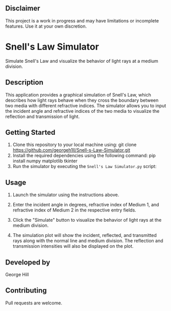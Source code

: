## Disclaimer

This project is a work in progress and may have limitations or incomplete features. Use it at your own discretion.

# Snell's Law Simulator

Simulate Snell's Law and visualize the behavior of light rays at a medium division.

## Description

This application provides a graphical simulation of Snell's Law, which describes how light rays behave when they cross the boundary between two media with different refractive indices. The simulator allows you to input the incident angle and refractive indices of the two media to visualize the reflection and transmission of light.

## Getting Started

1. Clone this repository to your local machine using: git clone https://github.com/georgeh1ll/Snell-s-Law-Simulator.git
2. Install the required dependencies using the following command: pip install numpy matplotlib tkinter
3. Run the simulator by executing the `Snell's Law Simulator.py` script:


## Usage

1. Launch the simulator using the instructions above.

2. Enter the incident angle in degrees, refractive index of Medium 1, and refractive index of Medium 2 in the respective entry fields.

3. Click the "Simulate" button to visualize the behavior of light rays at the medium division.

4. The simulation plot will show the incident, reflected, and transmitted rays along with the normal line and medium division. The reflection and transmission intensities will also be displayed on the plot.

## Developed by

George Hill

## Contributing

Pull requests are welcome.
